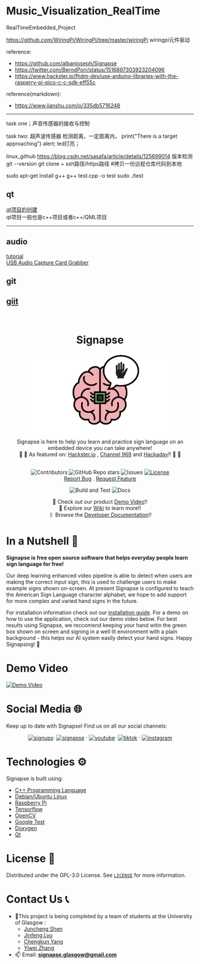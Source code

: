 # Music_Visualization_RealTime
RealTimeEmbedded_Project

https://github.com/WiringPi/WiringPi/tree/master/wiringPi
wiringpi元件驱动



reference:
* https://github.com/albanjoseph/Signapse
* https://twitter.com/BerndPorr/status/1516897303923204096
* https://www.hackster.io/fhdm-dev/use-arduino-libraries-with-the-rasperry-pi-pico-c-c-sdk-eff55c

reference(markdown):
* https://www.jianshu.com/p/335db5716248
---
task one；声音传感器的接收与控制
          
task two: 超声波传感器
          检测距离，一定距离内，
          print("There is a target approaching")
          alert;
          led灯亮；

linux_github  https://blog.csdn.net/sasafa/article/details/125699014
版本检测  git --version
git clone + ssh路径/https路径   #拷贝一份远程仓库代码到本地

sudo apt-get install g++
g++ test.cpp -o test
sudo ./test


## qt
[qt项目的创建](https://blog.csdn.net/weixin_53312997/article/details/128631504?ops_request_misc=&request_id=&biz_id=102&utm_term=qt%E9%A1%B9%E7%9B%AE&utm_medium=distribute.pc_search_result.none-task-blog-2~all~sobaiduweb~default-7-128631504.142^v73^control,201^v4^add_ask,239^v2^insert_chatgpt&spm=1018.2226.3001.4187)  
qt项目一般也是c++项目或者c++/QML项目


---
## audio
[tutorial](https://blog.csdn.net/Tang_Chuanlin/article/details/84567395)  
[USB Audio Capture Card Grabber](https://www.amazon.co.uk/gp/buy/thankyou/handlers/display.html?purchaseId=204-7367631-7223508&ref_=chk_typ_browserRefresh&isRefresh=1)

## git
[giit](https://blog.csdn.net/m0_64448813/article/details/128470202)
---
<!-- PROJECT LOGO -->
<br />
<div align="center">
   <h1 align="center">Signapse</h1>
 <img src="https://github.com/albanjoseph/Signapse/blob/dev/images/logo.png" alt="logo" width="400" div al ign=center />
 </br>
 Signapse is here to help you learn and practice sign language on an embedded device you can take anywhere!
 </br>
 📰 🤩 As featured on: 
    <a href="https://www.hackster.io/news/signapse-aims-to-turn-a-raspberry-pi-into-an-artificially-intelligent-tutor-for-sign-language-ec1a08d0fc36"> Hackster.io</a> ,
    <a href="https://channel969.com/signapse-goals-to-flip-a-raspberry-pi-into-an-artificially-clever-tutor-for-signal-language/"> Channel 969</a> 
   and <a href="https://hackaday.com/2022/04/30/learn-sign-language-using-machine-vision/#comments"> Hackaday</a>!! 🤩 📰
 </br>
 </br>

![Contributors](https://img.shields.io/github/contributors/albanjoseph/Signapse?style=for-the-badge)
![GitHub Repo stars](https://img.shields.io/github/stars/albanjoseph/Signapse?style=for-the-badge)
![Issues](https://img.shields.io/github/issues-raw/albanjoseph/Signapse?style=for-the-badge)
[![License](https://img.shields.io/github/license/albanjoseph/Signapse?style=for-the-badge)](https://github.com/albanjoseph/Signapse/blob/main/LICENSE)
<br />
<a href="https://github.com/albanjoseph/Signapse/issues">Report Bug</a>
.
<a href="https://github.com/albanjoseph/Signapse/issues">Request Feature</a>
<br />

![Build and Test](https://github.com/albanjoseph/Signapse/actions/workflows/cmake_build.yml/badge.svg?branch=dev&event=push)
![Docs](https://github.com/albanjoseph/Signapse/actions/workflows/docs.yml/badge.svg)

  <p align="center">
    🎥 Check out our product
    <a href="https://www.youtube.com/watch?v=wkhXxTbKkyo&ab_channel=Signapse"> Demo Video</a>!!
    <br />
    📜 Explore our 
    <a href="https://github.com/albanjoseph/Signapse/wiki"> Wiki</a> to learn more!!
    <br />
    🖇️ Browse the 
    <a href="https://albanjoseph.github.io/Signapse/html/annotated.html"> Developer Documentation</a>!! 
  </p>
</p>
</div>
<h3 align="left"></h3>



# In a Nutshell 🌰

**Signapse is free open source software that helps everyday people learn sign language for free!​**

Our deep learning enhanced video pipeline is able to detect when users are making the correct input sign, this is used to challenge users to make example signs shown on-screen. At present Signapse is configured to teach the American Sign Language character alphabet; we hope to add support for more complex and varied hand signs in the future.

For installation information check out our [installation guide](https://github.com/albanjoseph/Signapse/wiki/2.-Installation-Guide). For a demo on how to use the application, check out our demo video below. For best results using Signapse, we reccomend keeping your hand witin the green box shown on screen and signing in a well lit environment with a plain background - this helps our AI system easily detect your hand signs. Happy Signapsing! 🥳


# Demo Video
[![Demo Video](https://github.com/albanjoseph/Signapse/blob/main/images/thumbnail_compress.gif)](https://youtu.be/wkhXxTbKkyo "Signapse - Demo Video!")



# Social Media 🌐
Keep up to date with Signapse! Find us on all our social channels:
</br>

<p align="center">
<a href="https://twitter.com/GU_Signapse" target="blank"><img align="center" src="https://raw.githubusercontent.com/rahuldkjain/github-profile-readme-generator/master/src/images/icons/Social/twitter.svg" alt="signups" height="150" width="100" /></a>·
<a href="https://www.facebook.com/Signapse-125793226671815" target="blank"><img align="center" src="https://raw.githubusercontent.com/rahuldkjain/github-profile-readme-generator/master/src/images/icons/Social/facebook.svg" alt="signapse" height="150" width="100" /></a> ·
<!-- <a href="https://instagram.com/insta" target="blank"><img align="center" src="https://raw.githubusercontent.com/rahuldkjain/github-profile-readme-generator/master/src/images/icons/Social/instagram.svg" alt="insta" height="30" width="40" /></a> -->
<a href="https://www.youtube.com/channel/UCh2uG2pYoSloEU0IFeqDQMA" target="blank"><img align="center" src="https://raw.githubusercontent.com/rahuldkjain/github-profile-readme-generator/master/src/images/icons/Social/youtube.svg" alt="youtube" height="150" width="100"  /></a>·
<a href="https://www.tiktok.com/@GU_signapse" target="blank"><img align="center" src="https://upload.wikimedia.org/wikipedia/en/a/a9/TikTok_logo.svg" alt="tiktok" height="150" width="150" /></a> ·
   <a href="https://www.instagram.com/gu_signapse" target="blank"><img align="center" src="https://upload.wikimedia.org/wikipedia/commons/thumb/e/e7/Instagram_logo_2016.svg/1024px-Instagram_logo_2016.svg.png" alt="instagram" height="100" width="100" /></a> 

</p>

# Technologies ⚙️
Signapse is built using:
- [C++ Programming Language](https://www.cplusplus.com/)
- [Debian/Ubuntu Linux](https://www.linux.org/)
- [Raspberry Pi](https://www.raspberrypi.org)
- [Tensorflow](https://www.tensorflow.org/)
- [OpenCV](https://opencv.org/)
- [Google Test](https://github.com/google/googletest)
- [Doxygen](https://www.doxygen.nl/index.html)
- [Qt](https://www.qt.io/)

<!-- LICENSE -->

# License 📰

Distributed under the GPL-3.0 License. See [`LICENSE`](https://github.com/albanjoseph/Signapse/blob/main/LICENSE) for more information.


# Contact Us 📞
- 🔭This project is being completed by a team of students at the University of Glasgow :
    * [Juncheng Shen](https://github.com/ShenJuncheng)
    * [Jinfeng Lyu](https://github.com/Jinfeng-Lyu)
    * [Chengkun Yang](https://github.com/YANGCHENGKUN-designer)
    * [Yiwei Zhang](https://github.com/testingforforrwhat)
- 📫 Email: **signapse.glasgow@gmail.com**
